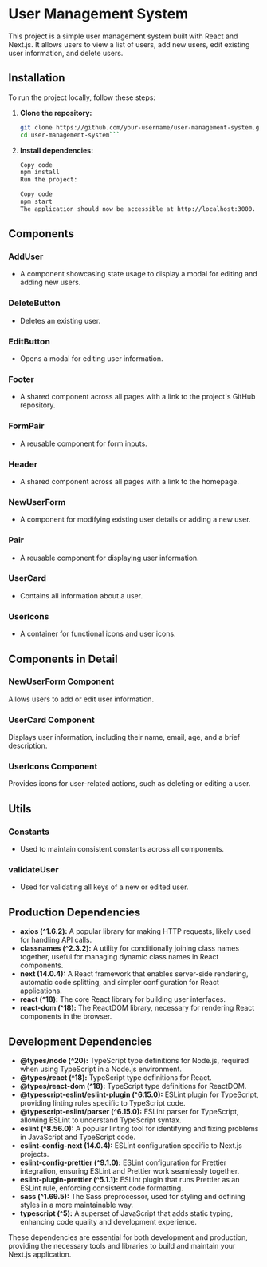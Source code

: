 # User Management System

This project is a simple user management system built with React and Next.js. It allows users to view a list of users, add new users, edit existing user information, and delete users.

## Installation

To run the project locally, follow these steps:

1. **Clone the repository:**

   ````bash
   git clone https://github.com/your-username/user-management-system.git
   cd user-management-system```

   ````

2. **Install dependencies:**

   ```bash
   Copy code
   npm install
   Run the project:
   ```

   ```bash
   Copy code
   npm start
   The application should now be accessible at http://localhost:3000. Open this URL in your browser to explore the user management system.
   ```

## Components

### AddUser

- A component showcasing state usage to display a modal for editing and adding new users.

### DeleteButton

- Deletes an existing user.

### EditButton

- Opens a modal for editing user information.

### Footer

- A shared component across all pages with a link to the project's GitHub repository.

### FormPair

- A reusable component for form inputs.

### Header

- A shared component across all pages with a link to the homepage.

### NewUserForm

- A component for modifying existing user details or adding a new user.

### Pair

- A reusable component for displaying user information.

### UserCard

- Contains all information about a user.

### UserIcons

- A container for functional icons and user icons.

## Components in Detail

### NewUserForm Component

Allows users to add or edit user information.

### UserCard Component

Displays user information, including their name, email, age, and a brief description.

### UserIcons Component

Provides icons for user-related actions, such as deleting or editing a user.

## Utils

### Constants

- Used to maintain consistent constants across all components.

### validateUser

- Used for validating all keys of a new or edited user.

## Production Dependencies

- **axios (^1.6.2):** A popular library for making HTTP requests, likely used for handling API calls.
- **classnames (^2.3.2):** A utility for conditionally joining class names together, useful for managing dynamic class names in React components.
- **next (14.0.4):** A React framework that enables server-side rendering, automatic code splitting, and simpler configuration for React applications.
- **react (^18):** The core React library for building user interfaces.
- **react-dom (^18):** The ReactDOM library, necessary for rendering React components in the browser.

## Development Dependencies

- **@types/node (^20):** TypeScript type definitions for Node.js, required when using TypeScript in a Node.js environment.
- **@types/react (^18):** TypeScript type definitions for React.
- **@types/react-dom (^18):** TypeScript type definitions for ReactDOM.
- **@typescript-eslint/eslint-plugin (^6.15.0):** ESLint plugin for TypeScript, providing linting rules specific to TypeScript code.
- **@typescript-eslint/parser (^6.15.0):** ESLint parser for TypeScript, allowing ESLint to understand TypeScript syntax.
- **eslint (^8.56.0):** A popular linting tool for identifying and fixing problems in JavaScript and TypeScript code.
- **eslint-config-next (14.0.4):** ESLint configuration specific to Next.js projects.
- **eslint-config-prettier (^9.1.0):** ESLint configuration for Prettier integration, ensuring ESLint and Prettier work seamlessly together.
- **eslint-plugin-prettier (^5.1.1):** ESLint plugin that runs Prettier as an ESLint rule, enforcing consistent code formatting.
- **sass (^1.69.5):** The Sass preprocessor, used for styling and defining styles in a more maintainable way.
- **typescript (^5):** A superset of JavaScript that adds static typing, enhancing code quality and development experience.

These dependencies are essential for both development and production, providing the necessary tools and libraries to build and maintain your Next.js application.
